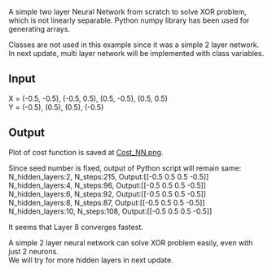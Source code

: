 A simple two layer Neural Network from scratch to solve XOR problem, which is not linearly separable. 
Python numpy library has been used for generating arrays.  

Classes are not used in this example since it was a simple 2 layer network. 
In next update, multi layer network will be implemented with class variables.  

## Input
X = (-0.5, -0.5), (-0.5, 0.5), (0.5, -0.5), (0.5, 0.5)    
Y = (-0.5), (0.5), (0.5), (-0.5)  

## Output  
Plot of cost function is saved at [Cost_NN.png](https://github.com/ishmukul/MachineLearning/blob/master/NeuralNetwork-Scratch/Cost_NN.png).  

Since seed number is fixed, output of Python script will remain same:  
N_hidden_layers:2, N_steps:215, Output:[[-0.5  0.5  0.5 -0.5]]  
N_hidden_layers:4, N_steps:96, Output:[[-0.5  0.5  0.5 -0.5]]  
N_hidden_layers:6, N_steps:92, Output:[[-0.5  0.5  0.5 -0.5]]  
N_hidden_layers:8, N_steps:87, Output:[[-0.5  0.5  0.5 -0.5]]  
N_hidden_layers:10, N_steps:108, Output:[[-0.5  0.5  0.5 -0.5]]  

It seems that Layer 8 converges fastest.  

A simple 2 layer neural network can solve XOR problem easily, even with just 2 neurons.  
We will try for more hidden layers in next update.  
